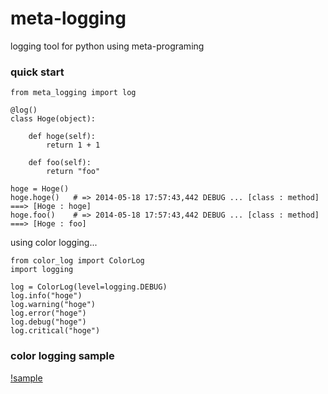 meta-logging
============

logging tool for python using meta-programing

### quick start
    from meta_logging import log

    @log()
    class Hoge(object):

        def hoge(self):
            return 1 + 1

        def foo(self):
            return "foo"

    hoge = Hoge()
    hoge.hoge()   # => 2014-05-18 17:57:43,442 DEBUG ... [class : method] ===> [Hoge : hoge]
    hoge.foo()    # => 2014-05-18 17:57:43,442 DEBUG ... [class : method] ===> [Hoge : foo]

using color logging...

    from color_log import ColorLog
    import logging

    log = ColorLog(level=logging.DEBUG)
    log.info("hoge")
    log.warning("hoge")
    log.error("hoge")
    log.debug("hoge")
    log.critical("hoge")

### color logging sample
[!sample]("https://raw.githubusercontent.com/yoshiya0503/meta-logging/master/sample/sample.png")
